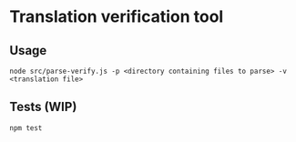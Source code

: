 # Translation verification tool

## Usage
`node src/parse-verify.js -p <directory containing files to parse> -v <translation file>`

## Tests (WIP)
`npm test`

